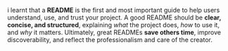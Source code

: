 i learnt that a **README** is the first and most important guide to help users understand, use, and trust your project.
A good README should be **clear, concise, and structured**, explaining *what* the project does, *how* to use it, and *why* it matters.
Ultimately, great READMEs **save others time**, improve discoverability, and reflect the professionalism and care of the creator.

